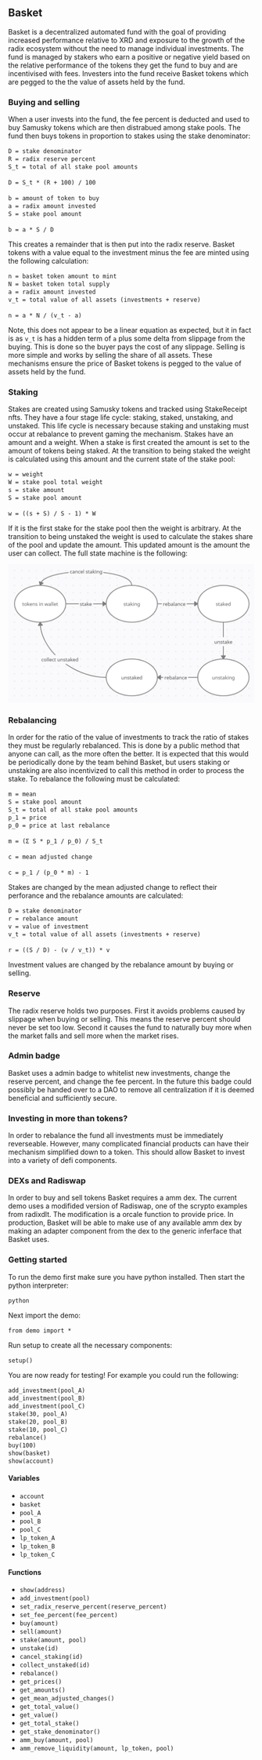 ## Basket

Basket is a decentralized automated fund with the goal of providing increased performance relative to XRD and exposure to the growth of the radix ecosystem without
the need to manage individual investments. The fund is managed by stakers who earn a positive or negative yield based on the relative performance of the tokens they 
get the fund to buy and are incentivised with fees. Investers into the fund receive Basket tokens which are pegged to the the value of assets held by the fund.

### Buying and selling

When a user invests into the fund, the fee percent is deducted and used to buy Samusky tokens which are then distrabued among stake pools. The fund then buys tokens 
in proportion to stakes using the stake denominator:
```
D = stake denominator
R = radix reserve percent
S_t = total of all stake pool amounts

D = S_t * (R + 100) / 100

b = amount of token to buy
a = radix amount invested
S = stake pool amount

b = a * S / D
```
This creates a remainder that is then put into the radix reserve. Basket tokens with a value equal to the investment minus the fee are minted using the following 
calculation:
```
n = basket token amount to mint
N = basket token total supply
a = radix amount invested
v_t = total value of all assets (investments + reserve)

n = a * N / (v_t - a)
```
Note, this does not appear to be a linear equation as expected, but it in fact is as `v_t` is has a hidden term of `a` plus some delta from slippage from the buying. This is done so the buyer pays the cost of any slippage. Selling is more simple and works by selling the share of all assets. These mechanisms ensure the price 
of Basket tokens is pegged to the value of assets held by the fund.

### Staking

Stakes are created using Samusky tokens and tracked using StakeReceipt nfts. They have a four stage life cycle: staking, staked, unstaking, and unstaked. This life cycle is necessary because staking and unstaking must occur at rebalance to prevent gaming the mechanism. Stakes have an amount and a weight. When a stake is first created the amount is set to the amount of tokens being staked. At the transition to being staked the weight is calculated using this amount and the current state of the stake pool:
```
w = weight
W = stake pool total weight
s = stake amount
S = stake pool amount

w = ((s + S) / S - 1) * W
```
If it is the first stake for the stake pool then the weight is arbitrary. At the transition to being unstaked the weight is used to calculate the stakes 
share of the pool and update the amount. This updated amount is the amount the user can collect. The full state machine is the following: 

![Stake state machine](./images/stake_sm.png)

### Rebalancing

In order for the ratio of the value of investments to track the ratio of stakes they must be regularly rebalanced. This is done by a public method that anyone can 
call, as the more often the better. It is expected that this would be periodically done by the team behind Basket, but users staking or unstaking are also 
incentivized to call this method in order to process the stake. To rebalance the following must be calculated:
```
m = mean
S = stake pool amount
S_t = total of all stake pool amounts
p_1 = price
p_0 = price at last rebalance

m = (Σ S * p_1 / p_0) / S_t

c = mean adjusted change

c = p_1 / (p_0 * m) - 1
```
Stakes are changed by the mean adjusted change to reflect their perforance and the rebalance amounts are calculated:
```
D = stake denominator
r = rebalance amount
v = value of investment
v_t = total value of all assets (investments + reserve)

r = ((S / D) - (v / v_t)) * v
```
Investment values are changed by the rebalance amount by buying or selling.

### Reserve

The radix reserve holds two purposes. First it avoids problems caused by slippage when buying or selling. This means the reserve percent should never be set too low. 
Second it causes the fund to naturally buy more when the market falls and sell more when the market rises.

### Admin badge

Basket uses a admin badge to whitelist new investments, change the reserve percent, and change the fee percent. In the future this badge could possibly be handed 
over to a DAO to remove all centralization if it is deemed beneficial and sufficiently secure.

### Investing in more than tokens?

In order to rebalance the fund all investments must be immediately reverseable. However, many complicated financial products can have their mechanism simplified down 
to a token. This should allow Basket to invest into a variety of defi components.

### DEXs and Radiswap

In order to buy and sell tokens Basket requires a amm dex. The current demo uses a modifided version of Radiswap, one of the scrypto examples from radixdlt. The 
modification is a orcale function to provide price. In production, Basket will be able to make use of any available amm dex by making an adapter component 
from the dex to the generic inferface that Basket uses.

### Getting started

To run the demo first make sure you have python installed. Then start the python interpreter:
```
python
```
Next import the demo:
```
from demo import *
```
Run setup to create all the necessary components:
```
setup()
```
You are now ready for testing! For example you could run the following:
```
add_investment(pool_A)
add_investment(pool_B)
add_investment(pool_C)
stake(30, pool_A)
stake(20, pool_B)
stake(10, pool_C)
rebalance()
buy(100)
show(basket)
show(account)
```

#### Variables
- `account`
- `basket`
- `pool_A`
- `pool_B`
- `pool_C`
- `lp_token_A`
- `lp_token_B`
- `lp_token_C`

#### Functions
- `show(address)`
- `add_investment(pool)`
- `set_radix_reserve_percent(reserve_percent)`
- `set_fee_percent(fee_percent)`
- `buy(amount)`
- `sell(amount)`
- `stake(amount, pool)`
- `unstake(id)`
- `cancel_staking(id)`
- `collect_unstaked(id)`
- `rebalance()`
- `get_prices()`
- `get_amounts()`
- `get_mean_adjusted_changes()`
- `get_total_value()`
- `get_value()`
- `get_total_stake()`
- `get_stake_denominator()`
- `amm_buy(amount, pool)`
- `amm_remove_liquidity(amount, lp_token, pool)`
